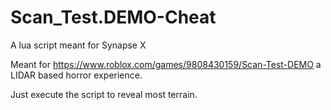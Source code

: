 # Scan_Test.DEMO-Cheat
A lua script meant for Synapse X

Meant for https://www.roblox.com/games/9808430159/Scan-Test-DEMO a LIDAR based horror experience. 

Just execute the script to reveal most terrain. 
